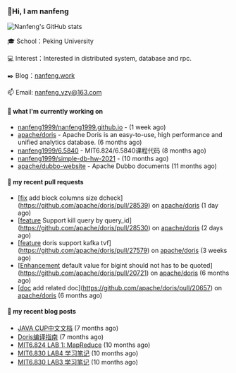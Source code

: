 ### 👋Hi, I am nanfeng

![Nanfeng's GitHub stats](https://github-readme-stats.vercel.app/api?username=nanfeng1999&bg_color=30,C2FFD8,465EFB&title_color=fff&text_color=fff)

🎓 School：Peking University

💻 Interest：Interested in distributed system, database and rpc.

✒️ Blog：[nanfeng.work](https://nanfeng1999.github.io/)

📫 Email: [nanfeng_yzy@163.com](mailto:nanfeng_yzy@163.com)

#### 🍭 what I'm currently working on

- [nanfeng1999/nanfeng1999.github.io](https://github.com/nanfeng1999/nanfeng1999.github.io) -  (1 week ago)
- [apache/doris](https://github.com/apache/doris) - Apache Doris is an easy-to-use, high performance and unified analytics database. (6 months ago)
- [nanfeng1999/6.5840](https://github.com/nanfeng1999/6.5840) - MIT6.824/6.5840课程代码 (8 months ago)
- [nanfeng1999/simple-db-hw-2021](https://github.com/nanfeng1999/simple-db-hw-2021) -  (10 months ago)
- [apache/dubbo-website](https://github.com/apache/dubbo-website) - Apache Dubbo documents (11 months ago)

#### 📌 my recent pull requests

- [[fix](block) add block columns size dcheck](https://github.com/apache/doris/pull/28539) on [apache/doris](https://github.com/apache/doris) (1 day ago)
- [[feature](expr) Support kill query by query_id](https://github.com/apache/doris/pull/28530) on [apache/doris](https://github.com/apache/doris) (2 days ago)
- [[feature](tvf) doris support kafka tvf](https://github.com/apache/doris/pull/27579) on [apache/doris](https://github.com/apache/doris) (3 weeks ago)
- [[Enhancement](Column) default value for bigint should not has to be quoted](https://github.com/apache/doris/pull/20721) on [apache/doris](https://github.com/apache/doris) (6 months ago)
- [[doc](insert-overwrite)  add related doc](https://github.com/apache/doris/pull/20657) on [apache/doris](https://github.com/apache/doris) (6 months ago)

#### 📄 my recent blog posts

- [JAVA CUP中文文档](https://nanfeng1999.github.io/java-cup-zhong-wen-wen-dang/) (7 months ago)
- [Doris编译指南](https://nanfeng1999.github.io/doris-bian-yi-zhi-nan/) (7 months ago)
- [MIT6.824 LAB 1: MapReduce](https://nanfeng1999.github.io/mit6824-lab-1-mapreduce/) (10 months ago)
- [MIT6.830 LAB4 学习笔记](https://nanfeng1999.github.io/mit6830-lab4-xue-xi-bi-ji/) (10 months ago)
- [MIT6.830 LAB3 学习笔记](https://nanfeng1999.github.io/mit6830-lab3-xue-xi-bi-ji/) (10 months ago)
